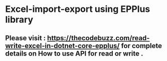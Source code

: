 # Excel-import-export using EPPlus library

## Please visit : https://thecodebuzz.com/read-write-excel-in-dotnet-core-epplus/ for complete details on How to use API for read or write .
